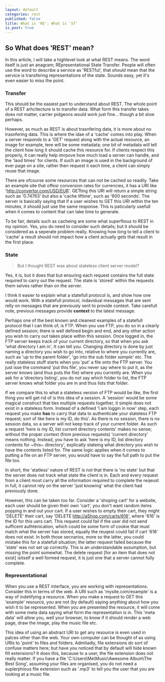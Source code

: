 ```yaml
---
layout: default
categories: rest
published: false
title: What is 'RE'; What is 'ST'
is_post: true
---
```


## So What does 'REST' mean?

In this article, I will take a highlevel look at what REST means. 
The word itself is just an anagram; REpresentational State Transfer. 
People will often use the word to describe a service as 'RESTful', 
that *should* mean that the service is transfering representations of the state.
Sounds easy, yet it's even easier to miss the point. 

### Transfer

This should be the easiest part to understand about REST. 
The whole point of a REST arhcitecture is to transfer data. 
What form this transfer takes does not matter, carrier pidgeons would work just fine... though a bit slow perhaps. 

However, as much as REST is about trasnfering data, it is more about no trasnfering data. 
This is where the idae of a 'cache' comes into play. 
When a server responds to a 'GET' request along with the actual resource, an image for example, tere will be some metadata; 
one bit of metadata will tell the client how long it should cache this resource for. 
If clients respect this properly, it can really help imrpove how much load a server can handle, and the 'laod times' for clients. 
If such an image is used in the background of ever page on a site, rather then request it each time, a client can simply reuse that image.

There are ofcourse some resources that can not be cached so readily. 
Take an example site that offesr conversion rates for currencies, it has a URI like 'http://convertor.com/USD/EUR'. 
GETting this URI will return a simple string such as '0.74763' but also a 'cache liftime', such as '600 seconds'. 
The server is basically saying that if a user wishes to GET this URI within the ten minutes, it should just use the same response.
This is paticularly usefull when it comes to content that can take time to generate.

To be fair, details such as cacheing are some what superflious to REST in my opinion.
Yes, you do need to consider such details; but it should be considered as a seperate problem really. 
Knowing how long to tell a client to 'cache' a result should not impact *how* a client actually gets that result in the first place.

### State

> But I thought REST was about stateless client server model?

Yes, it is, but it does that but ensuring each request contains the full state required to carry out the request.
The state is 'stored' within the requests them selves rather than on the server.

I think it easier to explain what a statefull protocol is, and show how one would work.
With a statefull protocol, indavidual messages that are sent relly on messages that are previously sent to provide context.
Take carefull note, previous messages provide **context** to the latest message. 

Perhaps one of the best known and cleanest examples of a statefull protocol that I can think of, is FTP. 
When you use FTP, you do so in a clearly defined session; 
there is well defined begin and end, and any other action you wish to carry out takes place within this session.
Once logged in, the FTP server keeps track of your current directory, so that when you ask 'what directory I am in', It can tell you.
Changing directory is done by just naming a directory you wish to go into, relative to where you currently are, such as 'up to the parent folder', 'go into the sub folder *sample*' etc.
The really stateless stuff starts when you 'put' a file onto the FTP server. 
You just isse the command 'put this file', you never say where to put it, as the server knows (and thus puts the file) where you currently are. 
When you ask for a 'directory listing', you do not say which folder to list, the FTP server knows what folder you are in and thus lists that folder.

If we compare this to what a stateless version of FTP would be like, the first thing you will get rid of is this idea of a session. 
A 'session' would be some magical construct that ties multiple requests together, it simple does not exist in a stateless form.
Instead of a defined 'I am loggin in now' step, each request you make **has** to carry that data to authenticate your stateless FTP request; 
sort of like here is my ID, do this'. 
As there is no session, there is no session data, so a server will not keep track of your current folder. 
As such a request 'here is my ID, list current directory contents' makes no sense; without the proper context (from previous requests) 'current directory' means nothing.
Instead, you have to ask 'here is my ID, list directory contents for ~this~ directory', explicatly stateing what directory you wish to have the contents listed for.
The same logic applies when it comes to putting a file on an FTP server, you would have to say the full path to put the file too.

In short, the 'statless' nature of REST is not that there is 'no state' but that the server does not track what state the client is in. 
Each and every request from a client most carry all the information required to complete the reqeust in full, 
it cannot rely on the server 'just knowing' what the client had previously done.

However, this can be taken too far. 
Consider a 'shoping cart' for a website, each user should be given their own 'cart', you don't want random items popping in and out your cart.
If a user wishes to empty their cart, they might 'DELETE' their cart, say 'DELETE http://aShop.com/carts/616', where '616' is the ID for this uers cart.
This request could fail if the user did not send sufficent authtenication, which could be some form of cookie that must match what the server has stored, equally the reuqest could fail if cart '616' does not exist.
In both those secnarios, more so the latter, you could mistake this for a statefull situation; the latter request failed because the 'state' was not set up correctly.
This is an understandable assumption, but missing the point somewhat. 
The delete request [for an item that does not exist] isitself a well formed request, it is just one that a server cannot fully complete. 


### Representational

When you use a REST interface, you are working with representations. 
Consider this in terms of the web. 
A URI such as 'mysite.com/example' is a way of indetifying a resource. 
When you make a request to GET this 'example' resource, you are not (by default) saying anything about how you wish it to be represented. 
When you are presented the resource, it will come with some meta data saying what form the representation is in. 
This 'meta data' will allow you, well your browser, to know if it should render a web page, draw the image, play the music file etc.

This idea of using an abstract URI to get any resource is even used in palces other than the web.
Your own computer can be thought of as using URIs to 'point' to files and folders. 
Admitadly, file extensions do sort of confuse matters here; 
but have you noticed that by default will hide known fill extensions? 
It does this, because to a user, the file extension does not really matter. 
If you have a file 'C:\Users\Me\Music\Awesome Album\The Best Song', assuming your files are organised, you do not need a suplerphious file extension such as '.mp3' to tell you the user that you are looking at a music file.
